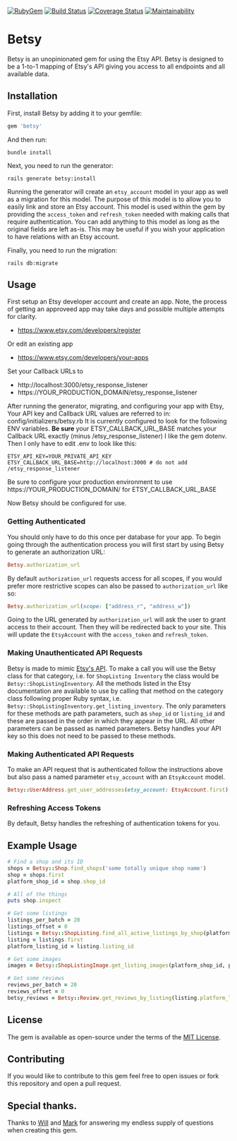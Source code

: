 [![RubyGem](https://img.shields.io/gem/v/betsy.svg)](https://rubygems.org/gems/betsy)
[![Build Status](https://app.travis-ci.com/JaceBayless/betsy.svg?branch=main)](https://app.travis-ci.com/JaceBayless/betsy)
[![Coverage Status](https://coveralls.io/repos/github/JaceBayless/betsy/badge.svg?branch=main)](https://coveralls.io/github/JaceBayless/betsy?branch=main)
[![Maintainability](https://api.codeclimate.com/v1/badges/11674e695f86e7507fb9/maintainability)](https://codeclimate.com/github/JaceBayless/betsy/maintainability)

# Betsy

Betsy is an unopinionated gem for using the Etsy API. Betsy is designed to be a 1-to-1 mapping of Etsy's API giving you access to all endpoints and all available data. 

## Installation

First, install Betsy by adding it to your gemfile:

```ruby
gem 'betsy'
```

And then run:

    bundle install

Next, you need to run the generator:

    rails generate betsy:install

Running the generator will create an `etsy_account` model in your app as well as a migration for this model. The purpose of this model is to allow you to easily link and store an Etsy account. This model is used within the gem by providing the `access_token` and `refresh_token` needed with making calls that require authentication. You can add anything to this model as long as the original fields are left as-is. This may be useful if you wish your application to have relations with an Etsy account.

Finally, you need to run the migration: 

    rails db:migrate

## Usage

First setup an Etsy developer account and create an app. 
Note, the process of getting an approveed app may take days and possible multiple attempts for clarity.

* https://www.etsy.com/developers/register

Or edit an existing app

* https://www.etsy.com/developers/your-apps

Set your Callback URLs to

* http://localhost:3000/etsy_response_listener
* https://YOUR_PRODUCTION_DOMAIN/etsy_response_listener

After running the generator, migrating, and configuring your app with Etsy, Your API key and Callback URL values are referred to in: config/initializers/betsy.rb
It is currently configured to look for the following ENV variables. **Be sure** your ETSY_CALLBACK_URL_BASE matches your Callback URL exactly (minus /etsy_response_listener)
I like the gem dotenv. Then I only have to edit .env to look like this:

    ETSY_API_KEY=YOUR_PRIVATE_API_KEY
    ETSY_CALLBACK_URL_BASE=http://localhost:3000 # do not add /etsy_response_listener

Be sure to configure your production environment to use https://YOUR_PRODUCTION_DOMAIN/ for ETSY_CALLBACK_URL_BASE

Now Betsy should be configured for use. 

### Getting Authenticated

You should only have to do this once per database for your app.
To begin going through the authentication process you will first start by using Betsy to generate an authorization URL:

```ruby
Betsy.authorization_url
```

By default `authorization_url` requests access for all scopes, if you would prefer more restrictive scopes can also be passed to `authorization_url` like so:

```ruby
Betsy.authorization_url(scope: ["address_r", "address_w"])
```

Going to the URL generated by `authorization_url` will ask the user to grant access to their account. Then they will be redirected back to your site. This will update the `EtsyAccount` with the `access_token` and `refresh_token`. 

### Making Unauthenticated API Requests

Betsy is made to mimic [Etsy's API](https://developers.etsy.com/documentation/reference). To make a call you will use the Betsy class for that category, i.e. for `ShopListing Inventory` the class would be `Betsy::ShopListingInventory`. All the methods listed in the Etsy documentation are available to use by calling that method on the category class following proper Ruby syntax, i.e. `Betsy::ShopListingInventory.get_listing_inventory`. The only parameters for these methods are path parameters, such as `shop_id` or `listing_id` and these are passed in the order in which they appear in the URL. All other parameters can be passed as named parameters. Betsy handles your API key so this does not need to be passed to these methods.

### Making Authenticated API Requests

To make an API request that is authenticated follow the instructions above but also pass a named parameter `etsy_account` with an `EtsyAccount` model. 

```ruby
Betsy::UserAddress.get_user_addresses(etsy_account: EtsyAccount.first)
```

### Refreshing Access Tokens

By default, Betsy handles the refreshing of authentication tokens for you.

## Example Usage

```ruby
# Find a shop and its ID
shops = Betsy::Shop.find_shops('some totally unique shop name')
shop = shops.first
platform_shop_id = shop.shop_id

# All of the things
puts shop.inspect

# Get some listings
listings_per_batch = 20
listings_offset = 0
listings = Betsy::ShopListing.find_all_active_listings_by_shop(platform_shop_id, { limit: listings_per_batch, offset: listings_offset })
listing = listings.first
platform_listing_id = listing.listing_id

# Get some images
images = Betsy::ShopListingImage.get_listing_images(platform_shop_id, platform_listing_id)

# Get some reviews
reviews_per_batch = 20
reviews_offset = 0
betsy_reviews = Betsy::Review.get_reviews_by_listing(listing.platform_listing_id, { limit: reviews_per_batch, offset: reviews_offset })
```

## License

The gem is available as open-source under the terms of the [MIT License](https://opensource.org/licenses/MIT).

## Contributing

If you would like to contribute to this gem feel free to open issues or fork this repository and open a pull request.

## Special thanks.

Thanks to [Will](https://github.com/willtcarey) and [Mark](https://github.com/markvanlan) for answering my endless supply of questions when creating this gem. 
